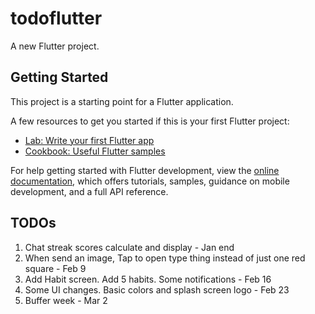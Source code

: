 # todoflutter

A new Flutter project.

## Getting Started

This project is a starting point for a Flutter application.

A few resources to get you started if this is your first Flutter project:

- [Lab: Write your first Flutter app](https://docs.flutter.dev/get-started/codelab)
- [Cookbook: Useful Flutter samples](https://docs.flutter.dev/cookbook)

For help getting started with Flutter development, view the
[online documentation](https://docs.flutter.dev/), which offers tutorials,
samples, guidance on mobile development, and a full API reference.

## TODOs 

1. Chat streak scores calculate and display - Jan end
2. When send an image, Tap to open type thing instead of just one red square - Feb 9
3. Add Habit screen. Add 5 habits. Some notifications - Feb 16
4. Some UI changes. Basic colors and splash screen logo - Feb 23
5. Buffer week - Mar 2
